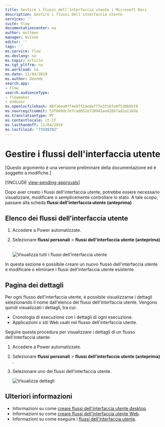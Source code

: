 ```yaml
---
title: Gestire i flussi dell'interfaccia utente | Microsoft Docs
description: Gestire i flussi dell'interfaccia utente
services: ''
suite: flow
documentationcenter: na
author: msftman
manager: kvivek
editor: ''
tags: ''
ms.service: flow
ms.devlang: na
ms.topic: article
ms.tgt_pltfrm: na
ms.workload: na
ms.date: 11/04/2019
ms.author: DeonHe
search.app:
- Flow
search.audienceType:
- flowmaker
- enduser
ms.openlocfilehash: 88f364a0ff4e97f19edef77e3f16fe9f538b95f0
ms.sourcegitcommit: 53f049dc7e7cad652e728941ee426b7ad2a116da
ms.translationtype: MT
ms.contentlocale: it-IT
ms.lasthandoff: 11/04/2019
ms.locfileid: "73589702"
---
```

# <a name="manage-ui-flows"></a>Gestire i flussi dell'interfaccia utente

[Questo argomento è una versione preliminare della documentazione ed è soggetto a modifiche.]

[!INCLUDE [view-pending-approvals](../includes/cc-rebrand.md)]

Dopo aver creato i flussi dell'interfaccia utente, potrebbe essere necessario visualizzare, modificare o semplicemente controllare lo stato. A tale scopo, passare alla scheda **flussi dell'interfaccia utente (anteprima)** .

## <a name="list-of-ui-flows"></a>Elenco dei flussi dell'interfaccia utente

1. Accedere a Power automatizzate.
1. Selezionare **flussi personali** > **flussi dell'interfaccia utente (anteprima)** .

   ![Visualizza tutti i flussi dell'interfaccia utente](../media/manage-ui-flows/view-all.png "Visualizza tutti i flussi dell'interfaccia utente")

In questa sezione è possibile creare un nuovo flusso dell'interfaccia utente e modificare o eliminare i flussi dell'interfaccia utente esistente.

## <a name="details-page"></a>Pagina dei dettagli

Per ogni flusso dell'interfaccia utente, è possibile visualizzarne i dettagli selezionando il nome dall'elenco dei flussi dell'interfaccia utente. Vengono quindi visualizzati i dettagli, tra cui:

-   Cronologia di esecuzione con i dettagli di ogni esecuzione.
-   Applicazioni o siti Web usati nel flusso dell'interfaccia utente.

Seguire questa procedura per visualizzare i dettagli di un flusso dell'interfaccia utente:

1. Accedere a Power automatizzate.
1. Selezionare **flussi personali** > **flussi dell'interfaccia utente (anteprima)** .
1. Selezionare uno dei flussi dell'interfaccia utente.

   ![Visualizza dettagli](../media/manage-ui-flows/view-details.png "Visualizza dettagli")

## <a name="learn-more"></a>Ulteriori informazioni

- Informazioni su come [creare flussi dell'interfaccia utente desktop](create-desktop.md).
- Informazioni su come [creare flussi dell'interfaccia utente Web](create-web.md).
- Informazioni su come eseguire i [flussi dell'interfaccia utente](run-ui-flow.md).
